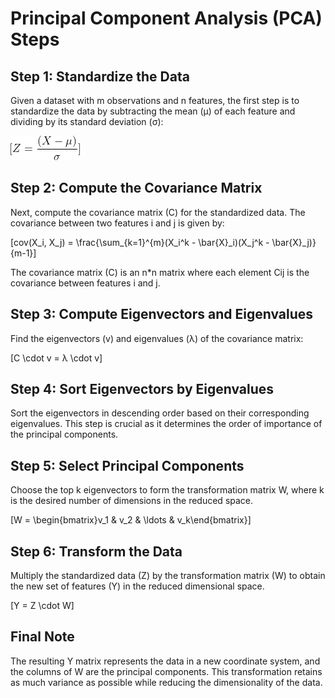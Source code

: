# Principal Component Analysis (PCA) Steps

## Step 1: Standardize the Data

Given a dataset with m observations and n features, the first step is to standardize the data by subtracting the mean (μ) of each feature and dividing by its standard deviation (σ):

![Equation 1](Eqn1.png)

## Step 2: Compute the Covariance Matrix

Next, compute the covariance matrix (C) for the standardized data. The covariance between two features i and j is given by:

\[cov(X_i, X_j) = \frac{\sum_{k=1}^{m}(X_i^k - \bar{X}_i)(X_j^k - \bar{X}_j)}{m-1}\]

The covariance matrix (C) is an n*n matrix where each element Cij is the covariance between features i and j.

## Step 3: Compute Eigenvectors and Eigenvalues

Find the eigenvectors (v) and eigenvalues (λ) of the covariance matrix:

\[C \cdot v = λ \cdot v\]

## Step 4: Sort Eigenvectors by Eigenvalues

Sort the eigenvectors in descending order based on their corresponding eigenvalues. This step is crucial as it determines the order of importance of the principal components.

## Step 5: Select Principal Components

Choose the top k eigenvectors to form the transformation matrix W, where k is the desired number of dimensions in the reduced space.

\[W = \begin{bmatrix}v_1 & v_2 & \ldots & v_k\end{bmatrix}\]

## Step 6: Transform the Data

Multiply the standardized data (Z) by the transformation matrix (W) to obtain the new set of features (Y) in the reduced dimensional space.

\[Y = Z \cdot W\]

## Final Note

The resulting Y matrix represents the data in a new coordinate system, and the columns of W are the principal components. This transformation retains as much variance as possible while reducing the dimensionality of the data.
